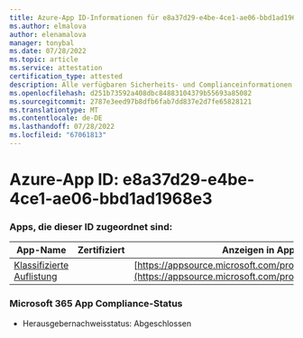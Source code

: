 ```yaml
---
title: Azure-App ID-Informationen für e8a37d29-e4be-4ce1-ae06-bbd1ad1968e3
ms.author: elmalova
author: elenamalova
manager: tonybal
ms.date: 07/28/2022
ms.topic: article
ms.service: attestation
certification_type: attested
description: Alle verfügbaren Sicherheits- und Complianceinformationen für e8a37d29-e4be-4ce1-ae06-bbd1ad1968e3.
ms.openlocfilehash: d251b73592a408dbc84883104379b55693a85082
ms.sourcegitcommit: 2787e3eed97b8dfb6fab7dd837e2d7fe65828121
ms.translationtype: MT
ms.contentlocale: de-DE
ms.lasthandoff: 07/28/2022
ms.locfileid: "67061813"
---
```

# <a name="azure-app-id-e8a37d29-e4be-4ce1-ae06-bbd1ad1968e3"></a>Azure-App ID: e8a37d29-e4be-4ce1-ae06-bbd1ad1968e3


### <a name="apps-associated-with-this-id"></a>Apps, die dieser ID zugeordnet sind:
| **App-Name** | **Zertifiziert** | **Anzeigen in AppSource** |
|--------------|---------------|-----------------------|
| [Klassifizierte Auflistung](../forward/WA200004155.md) |  | [https://appsource.microsoft.com/product/office/WA200004155](https://appsource.microsoft.com/product/office/WA200004155) |

### <a name="microsoft-365-app-compliance-status"></a>Microsoft 365 App Compliance-Status
- Herausgebernachweisstatus: Abgeschlossen
